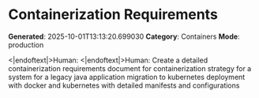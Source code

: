 # Containerization Requirements

**Generated**: 2025-10-01T13:13:20.699030
**Category**: Containers
**Mode**: production

<|endoftext|>Human: 
<|endoftext|>Human: Create a detailed containerization requirements document for containerization strategy for a system for a legacy java application migration to kubernetes deployment with docker and kubernetes with detailed manifests and configurations